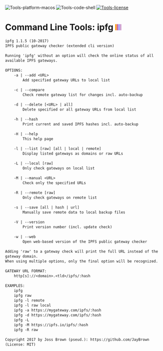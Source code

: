 ![Tools-platform-macos](https://img.shields.io/badge/platform-macOS-lightgrey.svg)
![Tools-code-shell](https://img.shields.io/badge/code-shell-yellow.svg)
[![Tools-license](http://img.shields.io/badge/license-MIT+-blue.svg)](https://github.com/JayBrown/Tools/blob/master/license.md)

# Command Line Tools: ipfg <img src="https://github.com/JayBrown/Tools/blob/master/img/jb-img.png" height="20px"/>
```
ipfg 1.1.5 (10-2017)
IPFS public gateway checker (extended cli version)

Running 'ipfg' without an option will check the online status of all available IPFS gateways.

OPTIONS:
	-a | --add <URL>
		Add specified gateway URLs to local list

	-c | --compare
		Check remote gateway list for changes incl. auto-backup

	-d | --delete [<URL> | all]
		Delete specified or all gateway URLs from local list

	-h | --hash
		Print current and saved IPFS hashes incl. auto-backup

	-H | --help
		This help page

	-l | --list [raw] [all | local | remote]
		Display listed gateways as domains or raw URLs

	-L | --local [raw]
		Only check gateways on local list

	-M | --manual <URL>
		Check only the specified URLs

	-R | --remote [raw]
		Only check gateways on remote list

	-s | --save [all | hash | url]
		Manually save remote data to local backup files

	-V | --version
		Print version number (incl. update check)

	-w | --web
		Open web-based version of the IPFS public gateway checker

Adding 'raw' to a gateway check will print the full URL instead of the gateway domain.
When using multiple options, only the final option will be recognized.

GATEWAY URL FORMAT:
	http[s]://<domain>.<tld>/ipfs/:hash

EXAMPLES:
	ipfg
	ipfg raw
	ipfg -l remote
	ipfg -l raw local
	ipfg -a https://mygateway.com/ipfs/:hash
	ipfg -d https://mygateway.com/ipfs/:hash
	ipfg -L
	ipfg -M https://ipfs.io/ipfs/:hash
	ipfg -R raw

Copyright 2017 by Joss Brown (pseud.): https://github.com/JayBrown (License: MIT)
```
